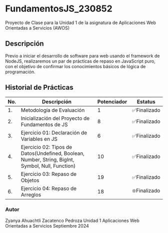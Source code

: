 # FundamentosJS_230852
Proyecto de Clase para la Unidad 1 de la asignatura de Aplicaciones Web Orientadas a Servicios (AWOS)


## Descripción

Previo a iniciar el desarrollo de software para web usando el framework de NodeJS, realizaremos un par de prácticas de repaso en JavaScript puro, con el objetivo de confirmar los conocimientos básicos de lógica de programación.


## Historial de Prácticas

|No.|Descripción|Potenciador|Estatus
|--|--|--|--|
|1.|Metodología de Evaluación|1|✅Finalizado|
|2.|Inicialización del Proyecto de Fundamentos de JS|8|✅Finalizado|
|3.|Ejercicio 01: Declaración de Variables en JS|6|✅Finalizado|
|4.|Ejercicio 02: Tipos de Datos(Undefined, Boolean, Number, String, BigInt, Symbol, Null, Function)|10|✅Finalizado|
|5.|Ejercicio 03: Repaso de Objetos|19|✅Finalizado|
|6.|Ejercicio 04: Repaso de Arreglos|18|❇️Finalizado|



### Autor
Zyanya Ahuachtli Zacatenco Pedroza
Unidad 1
Aplicaciones Web Orientadas a Servicios
Septiembre 2024